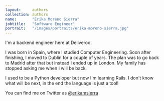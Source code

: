 ```yaml
---
layout:     authors
collection: authors
name:       "Erika Moreno Sierra"
jobtitle:   "Software Engineer"
portrait:   "/images/portraits/erika-moreno-sierra.jpg"
---
```


I'm a backend engineer here at Deliveroo.

I was born in Spain, where I studied Computer Engineering. Soon after finishing, I moved to Dublin for a couple of years. The plan was to go back to Madrid after that but instead I ended up in London. My family has stopped asking me when I will be back.

I used to be a Python developer but now I'm learning Rails. I don't know what will be next, in the end the language is just a tool!

You can find me on Twitter as [@erikamsierra](https://twitter.com/erikamsierra/)  
